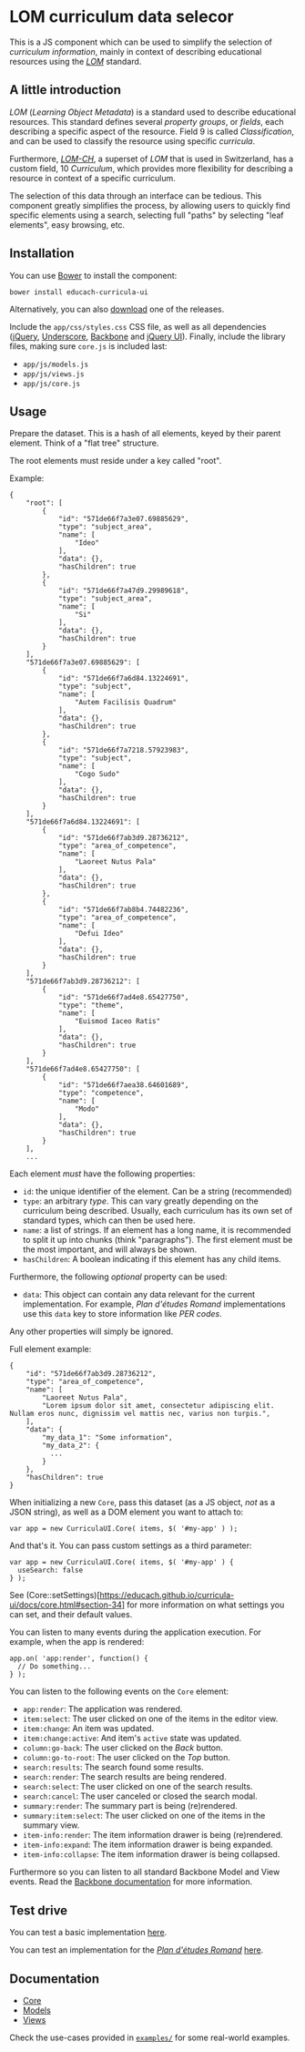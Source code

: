 LOM curriculum data selecor
===========================

This is a JS component which can be used to simplify the selection of *curriculum information*, mainly in context of describing educational resources using the *[LOM](https://en.wikipedia.org/wiki/Learning_object_metadata)* standard.

A little introduction
---------------------

*LOM* (*Learning Object Metadata*) is a standard used to describe educational resources. This standard defines several *property groups*, or *fields*, each describing a specific aspect of the resource. Field 9 is called *Classification*, and can be used to classify the resource using specific *curricula*.

Furthermore, *[LOM-CH](https://en.wikipedia.org/wiki/Learning_object_metadata#LOM-CH)*, a superset of *LOM* that is used in Switzerland, has a custom field, 10 *Curriculum*, which provides more flexibility for describing a resource in context of a specific curriculum.

The selection of this data through an interface can be tedious. This component greatly simplifies the process, by allowing users to quickly find specific elements using a search, selecting full "paths" by selecting "leaf elements", easy browsing, etc.

Installation
------------

You can use [Bower](https://bower.io/) to install the component:

    bower install educach-curricula-ui

Alternatively, you can also [download](https://github.com/educach/curricula-ui/releases) one of the releases.

Include the `app/css/styles.css` CSS file, as well as all dependencies ([jQuery](https://jquery.com/), [Underscore](http://underscorejs.org/), [Backbone](http://backbonejs.org/) and [jQuery UI](https://jqueryui.com/)). Finally, include the library files, making sure `core.js` is included last:

* `app/js/models.js`
* `app/js/views.js`
* `app/js/core.js`

Usage
-----

Prepare the dataset. This is a hash of all elements, keyed by their parent element. Think of a "flat tree" structure.

The root elements must reside under a key called "root".

Example:

    {
        "root": [
            {
                "id": "571de66f7a3e07.69885629",
                "type": "subject_area",
                "name": [
                    "Ideo"
                ],
                "data": {},
                "hasChildren": true
            },
            {
                "id": "571de66f7a47d9.29989618",
                "type": "subject_area",
                "name": [
                    "Si"
                ],
                "data": {},
                "hasChildren": true
            }
        ],
        "571de66f7a3e07.69885629": [
            {
                "id": "571de66f7a6d84.13224691",
                "type": "subject",
                "name": [
                    "Autem Facilisis Quadrum"
                ],
                "data": {},
                "hasChildren": true
            },
            {
                "id": "571de66f7a7218.57923983",
                "type": "subject",
                "name": [
                    "Cogo Sudo"
                ],
                "data": {},
                "hasChildren": true
            }
        ],
        "571de66f7a6d84.13224691": [
            {
                "id": "571de66f7ab3d9.28736212",
                "type": "area_of_competence",
                "name": [
                    "Laoreet Nutus Pala"
                ],
                "data": {},
                "hasChildren": true
            },
            {
                "id": "571de66f7ab8b4.74482236",
                "type": "area_of_competence",
                "name": [
                    "Defui Ideo"
                ],
                "data": {},
                "hasChildren": true
            }
        ],
        "571de66f7ab3d9.28736212": [
            {
                "id": "571de66f7ad4e8.65427750",
                "type": "theme",
                "name": [
                    "Euismod Iaceo Ratis"
                ],
                "data": {},
                "hasChildren": true
            }
        ],
        "571de66f7ad4e8.65427750": [
            {
                "id": "571de66f7aea38.64601689",
                "type": "competence",
                "name": [
                    "Modo"
                ],
                "data": {},
                "hasChildren": true
            }
        ],
        ...

Each element *must* have the following properties:

* `id`: the unique identifier of the element. Can be a string (recommended)
* `type`: an arbitrary *type*. This can vary greatly depending on the curriculum being described. Usually, each curriculum has its own set of standard types, which can then be used here.
* `name`: a list of strings. If an element has a long name, it is recommended to split it up into chunks (think "paragraphs"). The first element must be the most important, and will always be shown.
* `hasChildren`: A boolean indicating if this element has any child items.

Furthermore, the following *optional* property can be used:

* `data`: This object can contain any data relevant for the current implementation. For example, *Plan d'études Romand* implementations use this `data` key to store information like *PER codes*.

Any other properties will simply be ignored.

Full element example:

    {
        "id": "571de66f7ab3d9.28736212",
        "type": "area_of_competence",
        "name": [
            "Laoreet Nutus Pala",
            "Lorem ipsum dolor sit amet, consectetur adipiscing elit. Nullam eros nunc, dignissim vel mattis nec, varius non turpis.",
        ],
        "data": {
            "my_data_1": "Some information",
            "my_data_2": {
              ...
            }
        },
        "hasChildren": true
    }

When initializing a new `Core`, pass this dataset  (as a JS object, *not* as a JSON string), as well as a DOM element you want to attach to:

    var app = new CurriculaUI.Core( items, $( '#my-app' ) );

And that's it. You can pass custom settings as a third parameter:

    var app = new CurriculaUI.Core( items, $( '#my-app' ) {
      useSearch: false
    } );

See (Core::setSettings)[https://educach.github.io/curricula-ui/docs/core.html#section-34] for more information on what settings you can set, and their default values.

You can listen to many events during the application execution. For example, when the app is rendered:

    app.on( 'app:render', function() {
      // Do something...
    } );

You can listen to the following events on the `Core` element:

* `app:render`: The application was rendered.
* `item:select`: The user clicked on one of the items in the editor view.
* `item:change`: An item was updated.
* `item:change:active`: And item's `active` state was updated.
* `column:go-back`: The user clicked on the *Back* button.
* `column:go-to-root`: The user clicked on the *Top* button.
* `search:results`: The search found some results.
* `search:render`: The search results are being rendered.
* `search:select`: The user clicked on one of the search results.
* `search:cancel`: The user canceled or closed the search modal.
* `summary:render`: The summary part is being (re)rendered.
* `summary:item:select`: The user clicked on one of the items in the summary view.
* `item-info:render`: The item information drawer is being (re)rendered.
* `item-info:expand`: The item information drawer is being expanded.
* `item-info:collapse`: The item information drawer is being collapsed.

Furthermore so you can listen to all standard Backbone Model and View events. Read the [Backbone documentation](http://backbonejs.org/) for more information.

Test drive
----------

You can test a basic implementation [here](https://educach.github.io/curricula-ui/example/).

You can test an implementation for the *[Plan d'études Romand](https://www.plandetudes.ch/)* [here](https://educach.github.io/curricula-ui/example/per_example.html).

Documentation
-------------

* [Core](https://educach.github.io/curricula-ui/docs/core.html)
* [Models](https://educach.github.io/curricula-ui/docs/models.html)
* [Views](https://educach.github.io/curricula-ui/docs/views.html)

Check the use-cases provided in [`examples/`](https://github.com/educach/curricula-ui/tree/master/example) for some real-world examples.
